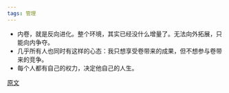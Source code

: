 ```yaml
---
tags: 管理
---
```


* 内卷，就是反向进化。整个环境，其实已经没什么增量了。无法向外拓展，只能向内争夺。
* 几乎所有人也同时有这样的心态：我只想享受卷带来的成果，但不想参与卷带来的竞争。
* 每个人都有自己的权力，决定他自己的人生。

[原文](https://mp.weixin.qq.com/s/7JverQNcHJaZLuPKOe4CEg)

